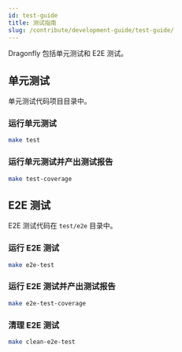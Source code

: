 ```yaml
---
id: test-guide
title: 测试指南
slug: /contribute/development-guide/test-guide/
---
```


Dragonfly 包括单元测试和 E2E 测试。

## 单元测试

单元测试代码项目目录中。

### 运行单元测试

```bash
make test
```

### 运行单元测试并产出测试报告

```bash
make test-coverage
```

## E2E 测试

E2E 测试代码在 `test/e2e` 目录中。

### 运行 E2E 测试

```bash
make e2e-test
```

### 运行 E2E 测试并产出测试报告

```bash
make e2e-test-coverage
```

### 清理 E2E 测试

```bash
make clean-e2e-test
```
